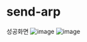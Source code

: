 # send-arp
성공화면
![image](https://user-images.githubusercontent.com/38641848/135284952-6d6fbf99-d75f-4b52-b958-8de2382ec8e3.png)
![image](https://user-images.githubusercontent.com/38641848/135285345-34afe1c3-3d3d-4087-87e2-62c8e90998e7.png)
